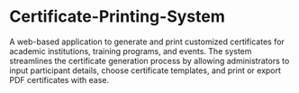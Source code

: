 # Certificate-Printing-System
A web-based application to generate and print customized certificates for academic institutions, training programs, and events. The system streamlines the certificate generation process by allowing administrators to input participant details, choose certificate templates, and print or export PDF certificates with ease.
